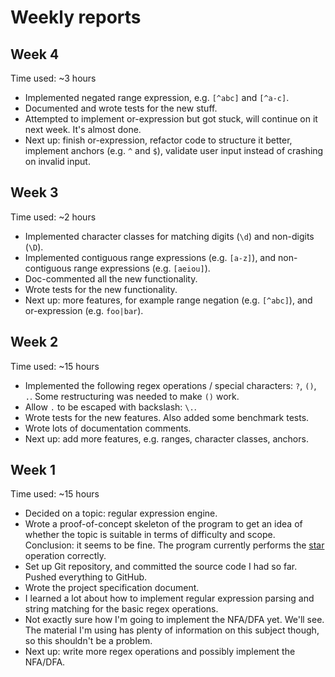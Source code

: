 # Weekly reports

## Week 4

Time used: ~3 hours

- Implemented negated range expression, e.g. `[^abc]` and `[^a-c]`.
- Documented and wrote tests for the new stuff.
- Attempted to implement or-expression but got stuck, will continue on
  it next week. It's almost done.
- Next up: finish or-expression, refactor code to structure it better,
  implement anchors (e.g. `^` and `$`), validate user input instead of
  crashing on invalid input.

## Week 3

Time used: ~2 hours

- Implemented character classes for matching digits (`\d`) and
  non-digits (`\D`).
- Implemented contiguous range expressions (e.g. `[a-z]`), and
  non-contiguous range expressions (e.g. `[aeiou]`).
- Doc-commented all the new functionality.
- Wrote tests for the new functionality.
- Next up: more features, for example range negation (e.g. `[^abc]`),
  and or-expression (e.g. `foo|bar`).

## Week 2

Time used: ~15 hours

- Implemented the following regex operations / special characters:
  `?`, `()`, `.`. Some restructuring was needed to make `()` work.
- Allow `.` to be escaped with backslash: `\.`.
- Wrote tests for the new features. Also added some benchmark tests.
- Wrote lots of documentation comments.
- Next up: add more features, e.g. ranges, character classes, anchors.

## Week 1

Time used: ~15 hours

- Decided on a topic: regular expression engine.
- Wrote a proof-of-concept skeleton of the program to get an idea of
  whether the topic is suitable in terms of difficulty and scope.
  Conclusion: it seems to be fine. The program currently performs the
  [star][1] operation correctly.
- Set up Git repository, and committed the source code I had so far.
  Pushed everything to GitHub.
- Wrote the project specification document.
- I learned a lot about how to implement regular expression parsing and
  string matching for the basic regex operations.
- Not exactly sure how I'm going to implement the NFA/DFA yet. We'll
  see. The material I'm using has plenty of information on this subject
  though, so this shouldn't be a problem.
- Next up: write more regex operations and possibly implement the
  NFA/DFA.

[1]: https://en.wikipedia.org/wiki/Kleene_star
